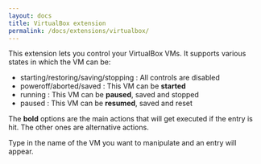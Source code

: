 ```yaml
---
layout: docs
title: VirtualBox extension
permalink: /docs/extensions/virtualbox/
---
```


This extension lets you control your VirtualBox VMs. It supports various states in which the VM can be:
- starting/restoring/saving/stopping : All controls are disabled
- poweroff/aborted/saved : This VM can be **started**
- running : This VM can be **paused**, saved and stopped
- paused : This VM can be **resumed**, saved and reset

The **bold** options are the main actions that will get executed if the entry is hit. The other ones are alternative actions.

Type in the name of the VM you want to manipulate and an entry will appear.

